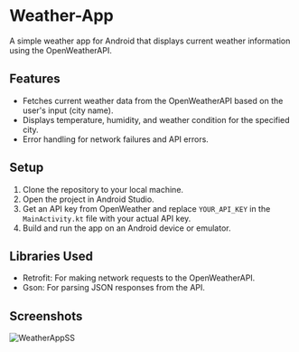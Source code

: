 # Weather-App
A simple weather app for Android that displays current weather information using the OpenWeatherAPI.

## Features

- Fetches current weather data from the OpenWeatherAPI based on the user's input (city name).
- Displays temperature, humidity, and weather condition for the specified city.
- Error handling for network failures and API errors.

## Setup

1. Clone the repository to your local machine.
2. Open the project in Android Studio.
3. Get an API key from OpenWeather and replace `YOUR_API_KEY` in the `MainActivity.kt` file with your actual API key.
4. Build and run the app on an Android device or emulator.

## Libraries Used

- Retrofit: For making network requests to the OpenWeatherAPI.
- Gson: For parsing JSON responses from the API.

## Screenshots
![WeatherAppSS](https://github.com/gotech123/Weather-App/assets/117999070/bcd5d359-1f73-4e1e-8aa5-1b0fd7f09b32)
